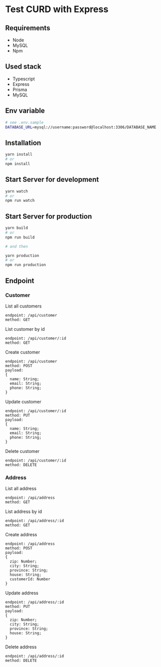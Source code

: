 # Test CURD with Express

## Requirements

- Node
- MySQL
- Npm

## Used stack

- Typescript
- Express
- Prisma
- MySQL

## Env variable

```sh
# see .env.sample
DATABASE_URL=mysql://username:password@localhost:3306/DATABASE_NAME
```

## Installation

```sh
yarn install
# or
npm install
```

## Start Server for development

```sh
yarn watch
# or
npm run watch
```

## Start Server for production

```sh
yarn build
# or
npm run build

# and then

yarn production
# or
npm run production
```

## Endpoint

### Customer

List all customers

```
endpoint: /api/customer
method: GET
```

List customer by id

```
endpoint: /api/customer/:id
method: GET
```

Create customer

```
endpoint: /api/customer
method: POST
payload:
{
  name: String;
  email: String;
  phone: String;
}
```

Update customer

```
endpoint: /api/customer/:id
method: PUT
payload:
{
  name: String;
  email: String;
  phone: String;
}
```

Delete customer

```
endpoint: /api/customer/:id
method: DELETE
```

### Address

List all address

```
endpoint: /api/address
method: GET
```

List address by id

```
endpoint: /api/address/:id
method: GET
```

Create address

```
endpoint: /api/address
method: POST
payload:
{
  zip: Number;
  city: String;
  province: String;
  house: String;
  customerId: Number
}
```

Update address

```
endpoint: /api/address/:id
method: PUT
payload:
{
  zip: Number;
  city: String;
  province: String;
  house: String;
}
```

Delete address

```
endpoint: /api/address/:id
method: DELETE
```

